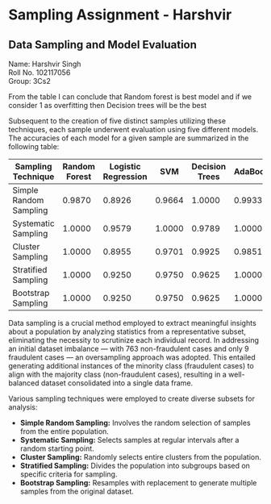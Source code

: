 # Sampling Assignment - Harshvir 
## Data Sampling and Model Evaluation
Name: Harshvir Singh<br>
Roll No. 102117056<br>
Group: 3Cs2<br>

From the table I can conclude that Random forest is best model and if we consider 1 as overfitting then Decision trees will be the best

Subsequent to the creation of five distinct samples utilizing these techniques, each sample underwent evaluation using five different models. The accuracies of each model for a given sample are summarized in the following table:

| Sampling Technique      | Random Forest | Logistic Regression | SVM    | Decision Trees | AdaBoost |
|-------------------------|---------------|---------------------|--------|----------------|----------|
| Simple Random Sampling   | 0.9870        | 0.8926              | 0.9664 | 1.0000         | 0.9933   |
| Systematic Sampling      | 1.0000        | 0.9579              | 1.0000 | 0.9789         | 1.0000   |
| Cluster Sampling         | 1.0000        | 0.8955              | 0.9701 | 0.9925         | 0.9851   |
| Stratified Sampling      | 1.0000        | 0.9250              | 0.9750 | 0.9625         | 1.0000   |
| Bootstrap Sampling       | 1.0000        | 0.9250              | 0.9750 | 0.9625         | 1.0000   |




Data sampling is a crucial method employed to extract meaningful insights about a population by analyzing statistics from a representative subset, eliminating the necessity to scrutinize each individual record. In addressing an initial dataset imbalance — with 763 non-fraudulent cases and only 9 fraudulent cases — an oversampling approach was adopted. This entailed generating additional instances of the minority class (fraudulent cases) to align with the majority class (non-fraudulent cases), resulting in a well-balanced dataset consolidated into a single data frame.

Various sampling techniques were employed to create diverse subsets for analysis:

- **Simple Random Sampling:** Involves the random selection of samples from the entire population.
- **Systematic Sampling:** Selects samples at regular intervals after a random starting point.
- **Cluster Sampling:** Randomly selects entire clusters from the population.
- **Stratified Sampling:** Divides the population into subgroups based on specific criteria for sampling.
- **Bootstrap Sampling:** Resamples with replacement to generate multiple samples from the original dataset.

